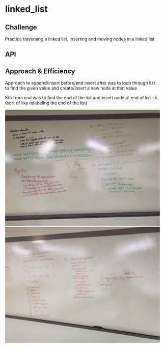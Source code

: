 # linked_list

## Challenge
<!-- Description of the challenge -->
Practice traversing a linked list, inserting and moving nodes in a linked list

## API
<!-- Description of each method publicly available to your Linked List -->

## Approach & Efficiency
<!-- What approach did you take? Why? What is the Big O space/time for this approach? -->
Approach to append/insert before/and insert after was to loop through list to find the given value and create/insert a new node at that value

Kth from end was to find the end of the list and insert node at end of list - k (sort of like relabeling the end of the list)

![whiteboard:](/assets/linkedlistchallenge.jpg)
![whiteboard:](/assets/kthfromend.jpg)
